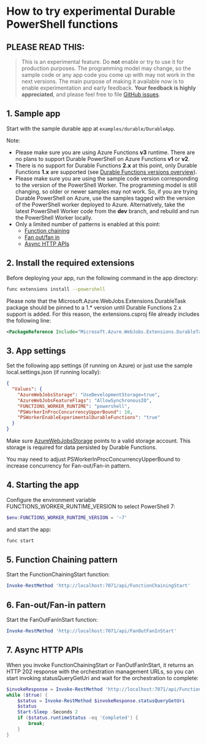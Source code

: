# How to try experimental Durable PowerShell functions

## **PLEASE READ THIS:**

> This is an experimental feature. Do **not** enable or try to use it for production purposes. The programming model may change, so the sample code or any app code you come up with may not work in the next versions. The main purpose of making it available now is to enable experimentation and early feedback. **Your feedback is highly appreciated**, and please feel free to file [GitHub issues](https://github.com/Azure/azure-functions-powershell-worker/issues/new).

## 1. Sample app

Start with the sample durable app at `examples/durable/DurableApp`.

Note:

- Please make sure you are using Azure Functions **v3** runtime. There are no plans to support Durable PowerShell on Azure Functions **v1** or **v2**.
- There is no support for Durable Functions **2.x** at this point, only Durable Functions **1.x** are supported (see [Durable Functions versions overview](https://docs.microsoft.com/en-us/azure/azure-functions/durable/durable-functions-versions)).
- Please make sure you are using the sample code version corresponding to the version of the PowerShell Worker. The programming model is still changing, so older or newer samples may not work. So, if you are trying Durable PowerShell on Azure, use the samples tagged with the version of the PowerShell worker deployed to Azure. Alternatively, take the latest PowerShell Worker code from the **dev** branch, and rebuild and run the PowerShell Worker locally.
- Only a limited number of patterns is enabled at this point:
  - [Function chaining](https://docs.microsoft.com/azure/azure-functions/durable/durable-functions-overview?tabs=csharp#chaining)
  - [Fan out/fan in](https://docs.microsoft.com/azure/azure-functions/durable/durable-functions-overview?tabs=csharp#fan-in-out)
  - [Async HTTP APIs](https://docs.microsoft.com/azure/azure-functions/durable/durable-functions-overview?tabs=csharp#async-http)

## 2. Install the required extensions

Before deploying your app, run the following command in the app directory:

``` bash
func extensions install --powershell
```

Please note that the Microsoft.Azure.WebJobs.Extensions.DurableTask package should be pinned to a 1.* version until Durable Functions 2.x support is added. For this reason, the extensions.csproj file already includes the following line:

``` xml
<PackageReference Include="Microsoft.Azure.WebJobs.Extensions.DurableTask" Version="1.8.3" />
```

## 3. App settings

Set the following app settings (if running on Azure) or just use the sample local.settings.json (if running locally):

``` json
{
  "Values": {
    "AzureWebJobsStorage": "UseDevelopmentStorage=true",
    "AzureWebJobsFeatureFlags": "AllowSynchronousIO",
    "FUNCTIONS_WORKER_RUNTIME": "powershell",
    "PSWorkerInProcConcurrencyUpperBound": 10,
    "PSWorkerEnableExperimentalDurableFunctions": "true"
  }
}
```

Make sure [AzureWebJobsStorage](https://docs.microsoft.com/azure/azure-functions/functions-app-settings#azurewebjobsstorage) points to a valid storage account. This storage is required for data persisted by Durable Functions.

You may need to adjust PSWorkerInProcConcurrencyUpperBound to increase concurrency for Fan-out/Fan-in pattern.

## 4. Starting the app

Configure the environment variable FUNCTIONS_WORKER_RUNTIME_VERSION to select PowerShell 7:

``` PowerShell
$env:FUNCTIONS_WORKER_RUNTIME_VERSION = '~7'
```

and start the app:

``` bash
func start
```

## 5. Function Chaining pattern

Start the FunctionChainingStart function:

``` PowerShell
Invoke-RestMethod 'http://localhost:7071/api/FunctionChainingStart'
```

## 6. Fan-out/Fan-in pattern

Start the FanOutFanInStart function:

``` PowerShell
Invoke-RestMethod 'http://localhost:7071/api/FanOutFanInStart'
```

## 7. Async HTTP APIs

When you invoke FunctionChainingStart or FanOutFanInStart, it returns an HTTP 202 response with the orchestration management URLs, so you can start invoking statusQueryGetUri and wait for the orchestration to complete:

``` PowerShell
$invokeResponse = Invoke-RestMethod 'http://localhost:7071/api/FunctionChainingStart'
while ($true) {
    $status = Invoke-RestMethod $invokeResponse.statusQueryGetUri
    $status
    Start-Sleep -Seconds 2
    if ($status.runtimeStatus -eq 'Completed') {
        break;
    }
}
```
